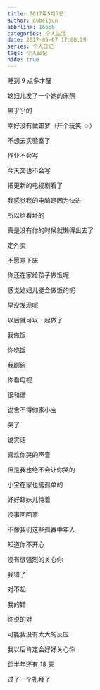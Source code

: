 ```yaml
---
title: 2017年5月7日
author: qubeijun
abbrlink: 16666
categories: 个人生活
date: 2017-05-07 17:00:29
series: 个人日记
tags: 个人日记
hide: true
---
```


睡到 9 点多才醒

媳妇儿发了一个她的床照

黑乎乎的

幸好没有做噩梦（开个玩笑 ☺）

不想去实验室了

作业不会写

今天交也不会写

把更新的电视剧看了

我感觉我的电脑是因为快进

所以给看坏的

真是没有你的时候就懒得出去了

定外卖

不愿意下床

你还在家给孩子做饭呢

感觉媳妇儿挺会做饭的呢

早没发现呢

以后就可以一起做了

我做饭

你吃饭

我刷碗

你看电视

很和谐

说舍不得你家小宝

哭了

说实话

喜欢你哭的声音

但是我也绝不会让你哭的

小宝在家也挺孤单的

好好跟妹儿待着

没事回回家

不像我们这些孤寡中年人

知道你不开心

没有很强烈的关心你

我错了

对不起

我的错

你说的对

可能我没有太大的反应

我以后肯定会好好关心你

距半年还有 18 天

过了一个礼拜了
